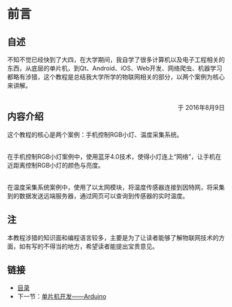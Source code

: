 # 前言

## 自述

不知不觉已经快到了大四，在大学期间，我自学了很多计算机以及电子工程相关的东西，从底层的单片机，到Qt、Android、iOS、Web开发、网络爬虫、机器学习都略有涉猎，这个教程是总结我大学所学的物联网相关的部分，以两个案例为核心来讲解。<br><br>

<span style="float:right">于 2016年8月9日</span>

## 内容介绍
这个教程的核心是两个案例：手机控制RGB小灯、温度采集系统。<br><br>

在手机控制RGB小灯案例中，使用蓝牙4.0技术，使得小灯连上“网络”，让手机在近距离控制RGB小灯的颜色与亮度。<br><br>

在温度采集系统案例中，使用了以太网模块，将温度传感器连接到因特网，将采集到的数据发送远端服务器，通过网页可以查询到传感器的实时温度。

## 注
本教程涉猎的知识面和编程语言较多，主要是为了让读者能够了解物联网技术的方面，如有写的不得当的地方，希望读者能提出宝贵意见。

## 链接
- [目录](directory.md)  
- 下一节：[单片机开发——Arduino](1.0.md)
